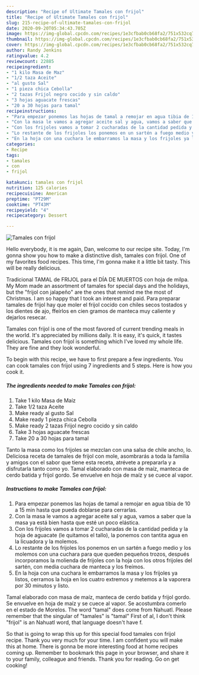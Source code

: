 ```yaml
---
description: "Recipe of Ultimate Tamales con frijol"
title: "Recipe of Ultimate Tamales con frijol"
slug: 215-recipe-of-ultimate-tamales-con-frijol
date: 2020-09-20T05:34:43.705Z
image: https://img-global.cpcdn.com/recipes/1e3cfbab0cb68fa2/751x532cq70/tamales-con-frijol-foto-principal.jpg
thumbnail: https://img-global.cpcdn.com/recipes/1e3cfbab0cb68fa2/751x532cq70/tamales-con-frijol-foto-principal.jpg
cover: https://img-global.cpcdn.com/recipes/1e3cfbab0cb68fa2/751x532cq70/tamales-con-frijol-foto-principal.jpg
author: Randy Jenkins
ratingvalue: 4.2
reviewcount: 22885
recipeingredient:
- "1 kilo Masa de Maz"
- "1/2 taza Aceite"
- "al gusto Sal"
- "1 pieza chica Cebolla"
- "2 tazas Frijol negro cocido y sin caldo"
- "3 hojas aguacate frescas"
- "20 a 30 hojas para tamal"
recipeinstructions:
- "Para empezar ponemos las hojas de tamal a remojar en agua tibia de 10 a 15 min hasta que pueda doblarse para cerrarlas."
- "Con la masa le vamos a agregar aceite sal y agua, vamos a saber que la masa ya está bien hasta que esté un poco elástica."
- "Con los frijoles vamos a tomar 2 cucharadas de la cantidad pedida y la hoja de aguacate (le quitamos el tallo), la ponemos con tantita agua en la licuadora y la molemos."
- "Lo restante de los frijoles los ponemos en un sartén a fuego medio y los molemos con una cuchara para que queden pequeños trozos, después incorporamos la molienda de frijoles con la hoja con los otros frijoles del sartén, con media cuchara de manteca y los freímos."
- "En la hoja con una cuchara le embarramos la masa y los frijoles ya listos, cerramos la hoja en los cuatro extremos y metemos a la vaporera por 30 minutos y listo."
categories:
- Recipe
tags:
- tamales
- con
- frijol

katakunci: tamales con frijol 
nutrition: 125 calories
recipecuisine: American
preptime: "PT29M"
cooktime: "PT43M"
recipeyield: "4"
recipecategory: Dessert

---
```



![Tamales con frijol](https://img-global.cpcdn.com/recipes/1e3cfbab0cb68fa2/751x532cq70/tamales-con-frijol-foto-principal.jpg)

Hello everybody, it is me again, Dan, welcome to our recipe site. Today, I'm gonna show you how to make a distinctive dish, tamales con frijol. One of my favorites food recipes. This time, I'm gonna make it a little bit tasty. This will be really delicious.

Tradicional TAMAL de FRIJOL para el DÍA DE MUERTOS con hoja de milpa. My Mom made an assortment of tamales for special days and the holidays, but the &#34;frijol con jalapeño&#34; are the ones that remind me the most of Christmas. I am so happy that I took an interest and paid. Para preparar tamales de frijol hay que moler el frijol cocido con chiles secos tostados y los dientes de ajo, ffeírlos en cien gramos de manteca muy caliente y dejarlos resecar.

Tamales con frijol is one of the most favored of current trending meals in the world. It's appreciated by millions daily. It is easy, it's quick, it tastes delicious. Tamales con frijol is something which I've loved my whole life. They are fine and they look wonderful.


To begin with this recipe, we have to first prepare a few ingredients. You can cook tamales con frijol using 7 ingredients and 5 steps. Here is how you cook it.

<!--inarticleads1-->

##### The ingredients needed to make Tamales con frijol:

1. Take 1 kilo Masa de Maíz
1. Take 1/2 taza Aceite
1. Make ready al gusto Sal
1. Make ready 1 pieza chica Cebolla
1. Make ready 2 tazas Frijol negro cocido y sin caldo
1. Take 3 hojas aguacate frescas
1. Take 20 a 30 hojas para tamal


Tanto la masa como los frijoles se mezclan con una salsa de chile ancho, lo. Deliciosa receta de tamales de frijol con mole, asombrarás a toda la familia y amigos con el sabor que tiene esta receta, atrévete a prepararla y a disfrutarla tanto como yo. Tamal elaborado con masa de maíz, manteca de cerdo batida y frijol gordo. Se envuelve en hoja de maíz y se cuece al vapor. 

<!--inarticleads2-->

##### Instructions to make Tamales con frijol:

1. Para empezar ponemos las hojas de tamal a remojar en agua tibia de 10 a 15 min hasta que pueda doblarse para cerrarlas.
1. Con la masa le vamos a agregar aceite sal y agua, vamos a saber que la masa ya está bien hasta que esté un poco elástica.
1. Con los frijoles vamos a tomar 2 cucharadas de la cantidad pedida y la hoja de aguacate (le quitamos el tallo), la ponemos con tantita agua en la licuadora y la molemos.
1. Lo restante de los frijoles los ponemos en un sartén a fuego medio y los molemos con una cuchara para que queden pequeños trozos, después incorporamos la molienda de frijoles con la hoja con los otros frijoles del sartén, con media cuchara de manteca y los freímos.
1. En la hoja con una cuchara le embarramos la masa y los frijoles ya listos, cerramos la hoja en los cuatro extremos y metemos a la vaporera por 30 minutos y listo.


Tamal elaborado con masa de maíz, manteca de cerdo batida y frijol gordo. Se envuelve en hoja de maíz y se cuece al vapor. Se acostumbra comerlo en el estado de Morelos. The word &#34;tamal&#34; does come from Nahuatl. Please remember that the singular of &#34;tamales&#34; is &#34;tamal&#34; First of al, I don&#39;t think &#34;frijol&#34; is an Nahuatl word, that language doesn&#39;t have f. 

So that is going to wrap this up for this special food tamales con frijol recipe. Thank you very much for your time. I am confident you will make this at home. There is gonna be more interesting food at home recipes coming up. Remember to bookmark this page in your browser, and share it to your family, colleague and friends. Thank you for reading. Go on get cooking!
